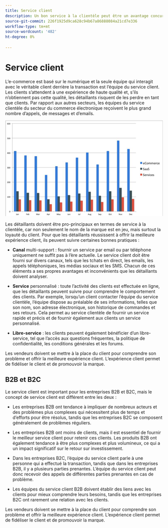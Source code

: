```yaml
---
title: Service client
description: Un bon service à la clientèle peut être un avantage concurrentiel dans l'espace du commerce électronique.
source-git-commit: 226f1925d9ca628c94b67a86888084a21cd7e336
workflow-type: tm+mt
source-wordcount: '482'
ht-degree: 0%

---
```



# Service client

L’e-commerce est basé sur le numérique et la seule équipe qui interagit avec le véritable client derrière la transaction est l’équipe du service client. Les clients s’attendent à une expérience de haute qualité et, s’ils n’obtiennent pas cette qualité, les détaillants risquent de les perdre en tant que clients. Par rapport aux autres secteurs, les équipes du service clientèle du secteur du commerce électronique reçoivent le plus grand nombre d’appels, de messages et d’emails.

![Graphique à barres du service client](../../assets/playbooks/customer-service-chart.png)

Les détaillants doivent être pro-principaux en termes de service à la clientèle, car non seulement le nom de la marque est en jeu, mais surtout la loyauté du client. Pour que les détaillants réussissent à offrir la meilleure expérience client, ils peuvent suivre certaines bonnes pratiques :

- **Canal** multi-support : fournir un service par email ou par téléphone uniquement ne suffit pas à l’ère actuelle. Le service client doit être fourni sur divers canaux, tels que les tchats en direct, les emails, les appels téléphoniques, les médias sociaux et les SMS. Chacun de ces éléments a ses propres avantages et inconvénients que les détaillants doivent analyser.

- **Service** personnalisé : toute l’activité des clients est effectuée en ligne, que les détaillants peuvent suivre pour comprendre le comportement des clients. Par exemple, lorsqu’un client contacter l’équipe du service clientèle, l’équipe dispose au préalable de ses informations, telles que son nom, son adresse électronique, son historique de commandes et ses retours. Cela permet au service clientèle de fournir un service rapide et précis et de fournir également aux clients un service personnalisé.

- **Libre-service** : les clients peuvent également bénéficier d’un libre-service, tel que l’accès aux questions fréquentes, la politique de confidentialité, les conditions générales et les forums.

Les vendeurs doivent se mettre à la place du client pour comprendre son problème et offrir la meilleure expérience client. L’expérience client permet de fidéliser le client et de promouvoir la marque.

## B2B et B2C

Le service client est important pour les entreprises B2B et B2C, mais le concept de service client est différent entre les deux :

- Les entreprises B2B ont tendance à impliquer de nombreux acteurs et des problèmes plus complexes qui nécessitent plus de temps et d’efforts pour être résolus, tandis que les entreprises B2C se composent généralement de problèmes réguliers.

- Les entreprises B2B ont moins de clients, mais il est essentiel de fournir le meilleur service client pour retenir ces clients. Les produits B2B ont également tendance à être plus complexes et plus volumineux, ce qui a un impact significatif sur le retour sur investissement.

- Dans les entreprises B2C, l’équipe du service client parle à une personne qui a effectué la transaction, tandis que dans les entreprises B2B, il y a plusieurs parties prenantes. L’équipe du service client peut donc recevoir des appels de différentes parties prenantes en cas de problème.

- Les équipes du service client B2B doivent établir des liens avec les clients pour mieux comprendre leurs besoins, tandis que les entreprises B2C ont rarement une relation avec les clients.

Les vendeurs doivent se mettre à la place du client pour comprendre son problème et offrir la meilleure expérience client. L’expérience client permet de fidéliser le client et de promouvoir la marque.
